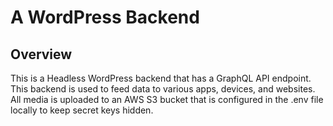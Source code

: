 # A WordPress Backend

## Overview

This is a Headless WordPress backend that has a GraphQL API endpoint. This backend is used to feed data to various apps, devices, and websites. All media is uploaded to an AWS S3 bucket that is configured in the .env file locally to keep secret keys hidden.